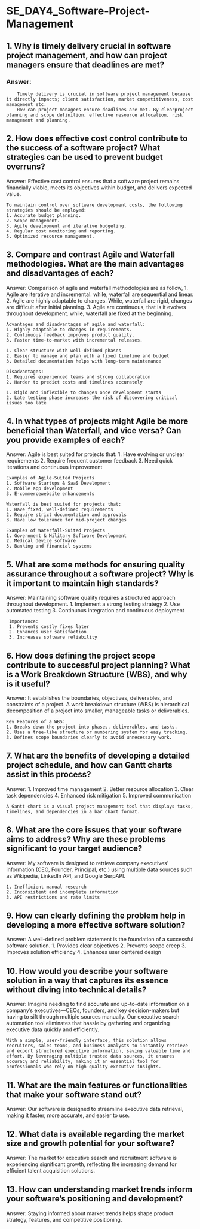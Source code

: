 # SE_DAY4_Software-Project-Management

## 1. Why is timely delivery crucial in software project management, and how can project managers ensure that deadlines are met?
### Answer:
        Timely delivery is crucial in software project management because it directly impacts; client satisfaction, market competitiveness, cost management etc. 
        How can project managers ensure deadlines are met. By clearproject planning and scope definition, effective resource allocation, risk management and planning.

## 2. How does effective cost control contribute to the success of a software project? What strategies can be used to prevent budget overruns?
Answer:
    Effective cost control ensures that a software project remains financially viable, meets its objectives within budget, and delivers expected value.

    To maintain control over software development costs, the following strategies should be employed:
    1. Accurate budget planning.
    2. Scope management.
    3. Agile development and iterative budgeting.
    4. Regular cost monitoring and reporting.
    5. Optimized resource management.

## 3. Compare and contrast Agile and Waterfall methodologies. What are the main advantages and disadvantages of each?
Answer:
    Comparison of agile and waterfall methodologies are as follow, 
    1. Agile are iterative and incremental. while, waterfall are sequential and linear.
    2. Agile are highly adaptable to changes. While, waterfall are rigid, changes are difficult after initial planning.
    3. Agile are continuous, that is it evolves throughout development. while, waterfall are fixed at the beginning.

    Advantages and disadvantages of agile and waterfall:
    1. Highly adaptable to changes in requirements.
    2. Continuous feedback improves product quality.
    3. Faster time-to-market with incremental releases.

    1. Clear structure with well-defined phases
    2. Easier to manage and plan with a fixed timeline and budget
    3. Detailed documentation helps with long-term maintenance

    Disadvantages:
    1. Requires experienced teams and strong collaboration
    2. Harder to predict costs and timelines accurately

    1. Rigid and inflexible to changes once development starts
    2. Late testing phase increases the risk of discovering critical issues too late

## 4. In what types of projects might Agile be more beneficial than Waterfall, and vice versa? Can you provide examples of each?
Answer:
    Agile is best suited for projects that:
    1. Have evolving or unclear requirements
    2. Require frequent customer feedback
    3. Need quick iterations and continuous improvement

    Examples of Agile-Suited Projects
    1. Software Startups & SaaS Development
    2. Mobile app development
    3. E-commercewebsite enhancements

    Waterfall is best suited for projects that:
    1. Have fixed, well-defined requirements
    2. Require strict documentation and approvals
    3. Have low tolerance for mid-project changes

    Examples of Waterfall-Suited Projects
    1. Government & Military Software Development
    2. Medical device software
    3. Banking and financial systems

## 5. What are some methods for ensuring quality assurance throughout a software project? Why is it important to maintain high standards?
Answer:
     Maintaining software quality requires a structured approach throughout development.
     1. Implement a strong testing strategy
     2. Use automated testing
     3. Continuous integration and continuous deployment

     Importance:
     1. Prevents costly fixes later
     2. Enhances user satisfaction
     3. Increases software reliability

## 6. How does defining the project scope contribute to successful project planning? What is a Work Breakdown Structure (WBS), and why is it useful?
Answer:
    It establishes the boundaries, objectives, deliverables, and constraints of a project. A work breakdown structure (WBS) is hierarchical decomposition of a project into smaller, manageable tasks or deliverables.

    Key Features of a WBS:
    1. Breaks down the project into phases, deliverables, and tasks.
    2. Uses a tree-like structure or numbering system for easy tracking.
    3. Defines scope boundaries clearly to avoid unnecessary work.

## 7. What are the benefits of developing a detailed project schedule, and how can Gantt charts assist in this process?
Answer:
    1. Improved time management
    2. Better resource allocation
    3. Clear task dependencies
    4. Enhanced risk mitigation
    5. Improved communication

    A Gantt chart is a visual project management tool that displays tasks, timelines, and dependencies in a bar chart format.

## 8. What are the core issues that your software aims to address? Why are these problems significant to your target audience?
Answer:
    My software is designed to retrieve company executives' information (CEO, Founder, Principal, etc.) using multiple data sources such as Wikipedia, LinkedIn API, and Google SerpAPI.

    1. Inefficient manual research
    2. Inconsistent and incomplete information
    3. API restrictions and rate limits

## 9. How can clearly defining the problem help in developing a more effective software solution?
Answer:
    A well-defined problem statement is the foundation of a successful software solution.
    1. Provides clear objectives
    2. Prevents scope creep
    3. Improves solution efficiency
    4. Enhances user centered design

## 10. How would you describe your software solution in a way that captures its essence without diving into technical details?
Answer:
    Imagine needing to find accurate and up-to-date information on a company’s executives—CEOs, founders, and key decision-makers but having to sift through multiple sources manually. Our executive search automation tool eliminates that hassle by gathering and organizing executive data quickly and efficiently.
    
    With a simple, user-friendly interface, this solution allows recruiters, sales teams, and business analysts to instantly retrieve and export structured executive information, saving valuable time and effort. By leveraging multiple trusted data sources, it ensures accuracy and reliability, making it an essential tool for professionals who rely on high-quality executive insights.

## 11. What are the main features or functionalities that make your software stand out?
Answer:
    Our software is designed to streamline executive data retrieval, making it faster, more accurate, and easier to use.

## 12. What data is available regarding the market size and growth potential for your software?
Answer:
    The market for executive search and recruitment software is experiencing significant growth, reflecting the increasing demand for efficient talent acquisition solutions.

## 13. How can understanding market trends inform your software’s positioning and development?
Answer:
    Staying informed about market trends helps shape product strategy, features, and competitive positioning.

